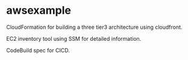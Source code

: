 # awsexample
CloudFormation for building a three tier3 architecture using cloudfront.

EC2 inventory tool using SSM for detailed information.

CodeBuild spec for CICD.
